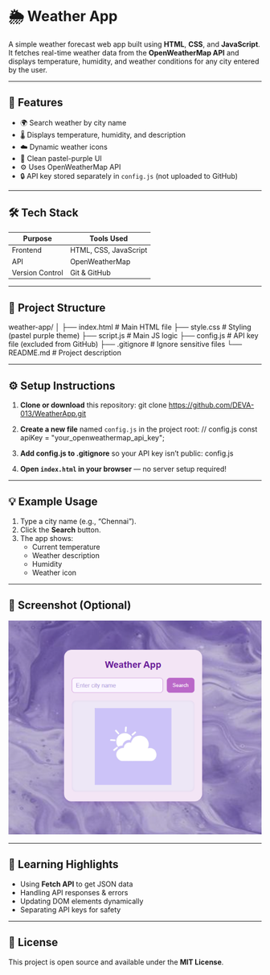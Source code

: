 # 🌦 Weather App

A simple weather forecast web app built using **HTML**, **CSS**, and **JavaScript**.  
It fetches real-time weather data from the **OpenWeatherMap API** and displays temperature, humidity, and weather conditions for any city entered by the user.

---

## 🚀 Features

- 🌍 Search weather by city name  
- 🌡 Displays temperature, humidity, and description  
- ☁️ Dynamic weather icons  
- 💜 Clean pastel-purple UI  
- ⚙️ Uses OpenWeatherMap API  
- 🔒 API key stored separately in `config.js` (not uploaded to GitHub)

---

## 🛠️ Tech Stack

| Purpose | Tools Used |
|----------|-------------|
| Frontend | HTML, CSS, JavaScript |
| API | OpenWeatherMap |
| Version Control | Git & GitHub |

---

## 📂 Project Structure

weather-app/
│
├── index.html          # Main HTML file
├── style.css           # Styling (pastel purple theme)
├── script.js           # Main JS logic
├── config.js           # API key file (excluded from GitHub)
├── .gitignore          # Ignore sensitive files
└── README.md           # Project description

---

## ⚙️ Setup Instructions

1. **Clone or download** this repository:
   git clone https://github.com/DEVA-013/WeatherApp.git

2. **Create a new file** named `config.js` in the project root:
   // config.js
   const apiKey = "your_openweathermap_api_key";

3. **Add config.js to .gitignore** so your API key isn’t public:
   config.js

4. **Open `index.html` in your browser** — no server setup required!

---

## 💡 Example Usage

1. Type a city name (e.g., “Chennai”).  
2. Click the **Search** button.  
3. The app shows:  
   - Current temperature  
   - Weather description  
   - Humidity  
   - Weather icon  

---

## 📸 Screenshot (Optional)

![Weather App Preview](assets/preview.png)

---

## 🧠 Learning Highlights

- Using **Fetch API** to get JSON data  
- Handling API responses & errors  
- Updating DOM elements dynamically  
- Separating API keys for safety  

---

## 📝 License

This project is open source and available under the **MIT License**.
